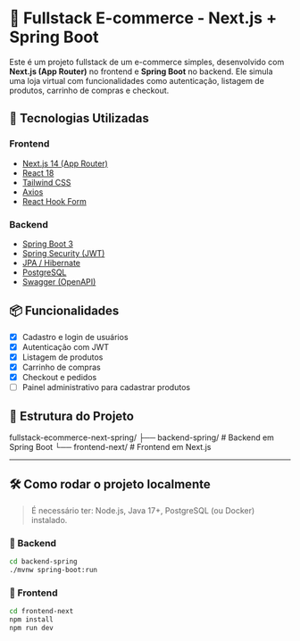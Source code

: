# 🛒 Fullstack E-commerce - Next.js + Spring Boot

Este é um projeto fullstack de um e-commerce simples, desenvolvido com **Next.js (App Router)** no frontend e **Spring Boot** no backend. Ele simula uma loja virtual com funcionalidades como autenticação, listagem de produtos, carrinho de compras e checkout.

## 🚀 Tecnologias Utilizadas

### Frontend
- [Next.js 14 (App Router)](https://nextjs.org/)
- [React 18](https://reactjs.org/)
- [Tailwind CSS](https://tailwindcss.com/)
- [Axios](https://axios-http.com/)
- [React Hook Form](https://react-hook-form.com/)

### Backend
- [Spring Boot 3](https://spring.io/projects/spring-boot)
- [Spring Security (JWT)](https://spring.io/guides/gs/securing-web/)
- [JPA / Hibernate](https://hibernate.org/)
- [PostgreSQL](https://www.postgresql.org/)
- [Swagger (OpenAPI)](https://swagger.io/tools/swagger-ui/)

## 📦 Funcionalidades

- [x] Cadastro e login de usuários
- [x] Autenticação com JWT
- [x] Listagem de produtos
- [x] Carrinho de compras
- [x] Checkout e pedidos
- [ ] Painel administrativo para cadastrar produtos

## 📁 Estrutura do Projeto

fullstack-ecommerce-next-spring/
├── backend-spring/ # Backend em Spring Boot
└── frontend-next/ # Frontend em Next.js


---

## 🛠️ Como rodar o projeto localmente

> É necessário ter: Node.js, Java 17+, PostgreSQL (ou Docker) instalado.

### 🔹 Backend

```bash
cd backend-spring
./mvnw spring-boot:run
```

### 🔹 Frontend


```bash
cd frontend-next
npm install
npm run dev
```

